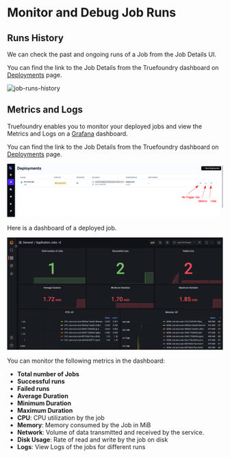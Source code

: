 # Monitor and Debug Job Runs

## Runs History

We can check the past and ongoing runs of a Job from the Job Details UI.

You can find the link to the Job Details from the Truefoundry dashboard on [Deployments](https://app.truefoundry.com/applications) page. 

![job-runs-history](/Users/chiragjn/Pictures/job-runs-history.png)

## Metrics and Logs

Truefoundry enables you to monitor your deployed jobs and view the Metrics and Logs on a [Grafana](https://grafana.com/oss/grafana/) dashboard.

You can find the link to the Job Details from the Truefoundry dashboard on [Deployments](https://app.truefoundry.com/applications) page. 

![Link to Grafana Metrics and Logs](../../assets/job-list.png)

Here is a dashboard of a deployed job.

![Monitoring a Job](../../assets/monitor-job.png)

You can monitor the following metrics in the dashboard:
* **Total number of Jobs**
* **Successful runs**
* **Failed runs**
* **Average Duration** 
* **Minimum Duration** 
* **Maximum Duration**
* **CPU**: CPU utilization by the job
* **Memory**: Memory consumed by the Job in MiB
* **Network**: Volume of data transmitted and received by the service.
* **Disk Usage**: Rate of read and write by the job on disk
* **Logs**: View Logs of the jobs for different runs

